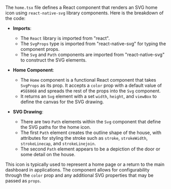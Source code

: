 The `home.tsx` file defines a React component that renders an SVG home icon using `react-native-svg` library components. Here is the breakdown of the code:

- **Imports**:
  - The `React` library is imported from "react".
  - The `SvgProps` type is imported from "react-native-svg" for typing the component props.
  - The `Svg` and `Path` components are imported from "react-native-svg" to construct the SVG elements.

- **Home Component**:
  - The `Home` component is a functional React component that takes `SvgProps` as its prop. It accepts a `color` prop with a default value of `#5E6068` and spreads the rest of the props into the `Svg` component.
  - It returns an `Svg` element with a set `width`, `height`, and `viewBox` to define the canvas for the SVG drawing.

- **SVG Drawing**:
  - There are two `Path` elements within the `Svg` component that define the SVG paths for the home icon.
  - The first `Path` element creates the outline shape of the house, with attributes for styling the stroke such as `stroke`, `strokeWidth`, `strokeLinecap`, and `strokeLinejoin`.
  - The second `Path` element appears to be a depiction of the door or some detail on the house.
  
This icon is typically used to represent a home page or a return to the main dashboard in applications. The component allows for configurability through the `color` prop and any additional SVG properties that may be passed as `props`.